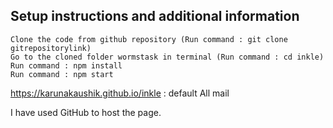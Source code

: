 ## Setup instructions and additional information

    Clone the code from github repository (Run command : git clone gitrepositorylink)
    Go to the cloned folder wormstask in terminal (Run command : cd inkle)
    Run command : npm install
    Run command : npm start

https://karunakaushik.github.io/inkle : default All mail

I have used GitHub to host the page.
